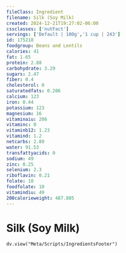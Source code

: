 ```yaml
---
fileClass: Ingredient
filename: Silk (Soy Milk)
created: 2024-12-21T19:27:02-06:00
cssclasses: ['nutFact']
servings: ['Default | 100g','1 cup | 243']
id: 175218
foodgroup: Beans and Lentils
calories: 41
fat: 1.65
protein: 2.88
carbohydrate: 3.29
sugars: 2.47
fiber: 0.4
cholesterol: 0
saturatedfats: 0.206
calcium: 123
iron: 0.44
potassium: 123
magnesium: 16
vitaminaiu: 206
vitaminc: 0
vitaminb12: 1.23
vitamind: 1.2
netcarbs: 2.89
water: 91.53
transfattyacids: 0
sodium: 49
zinc: 0.25
selenium: 2.3
riboflavin: 0.21
folate: 10
foodfolate: 10
vitamindiu: 49
200calorieweight: 487.805
---
```


# Silk (Soy Milk)

```dataviewjs
dv.view("Meta/Scripts/IngredientsFooter")
```